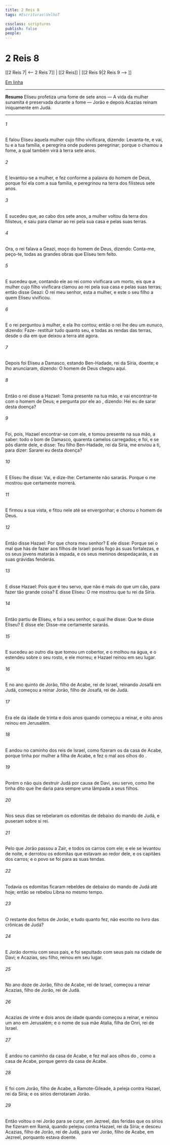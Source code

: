 ```yaml
---
title: 2 Reis 8
tags: #Escrituras\VelhoT

cssclass: scriptures
publish: false
people:
---
```


# 2 Reis 8
[[2 Reis 7| <-- 2 Reis 7]] | [[2 Reis]] | [[2 Reis 9|2 Reis 9 --> ]]

[Em linha](https://churchofjesuschrist.org/study/scriptures/ot/2-kgs/8?lang=por)

---
__Resumo__
Eliseu profetiza uma fome de sete anos — A vida da mulher sunamita é preservada durante a fome — Jorão e depois Acazias reinam iniquamente em Judá.

---
###### 1 
E falou Eliseu àquela mulher cujo filho vivificara, dizendo: Levanta-te, e vai, tu e a tua família, e peregrina onde puderes peregrinar; porque o  chamou a fome, a qual também virá à terra  sete anos.

###### 2 
E levantou-se a mulher, e fez conforme a palavra do homem de Deus, porque foi ela com a sua família, e peregrinou na terra dos filisteus sete anos.

###### 3 
E sucedeu que, ao cabo dos sete anos, a mulher voltou da terra dos filisteus, e saiu para clamar ao rei pela sua casa e pelas suas terras.

###### 4 
Ora, o rei falava a Geazi, moço do homem de Deus, dizendo: Conta-me, peço-te, todas as grandes obras que Eliseu tem feito.

###### 5 
E sucedeu que, contando ele ao rei como vivificara um morto, eis que a mulher cujo filho vivificara clamou ao rei pela sua casa e pelas suas terras; então disse Geazi: Ó rei meu senhor, esta  a mulher, e este o seu filho a quem Eliseu vivificou.

###### 6 
E o rei perguntou à mulher, e ela lho contou; então o rei lhe deu um eunuco, dizendo: Faze- restituir tudo quanto  seu, e todas as rendas das terras, desde o dia em que deixou a terra até agora.

###### 7 
Depois foi Eliseu a Damasco, estando Ben-Hadade, rei da Síria, doente; e lho anunciaram, dizendo: O homem de Deus chegou aqui.

###### 8 
Então o rei disse a Hazael: Toma  presente na tua mão, e vai encontrar-te com o homem de Deus; e pergunta por ele ao , dizendo: Hei eu de sarar desta doença?

###### 9 
Foi, pois, Hazael encontrar-se com ele, e tomou  presente na sua mão, a saber:  todo o bom de Damasco, quarenta camelos carregados; e foi, e se pôs diante dele, e disse: Teu filho Ben-Hadade, rei da Síria, me enviou a ti, para dizer: Sararei eu desta doença?

###### 10 
E Eliseu lhe disse: Vai, e dize-lhe: Certamente não sararás. Porque o  me mostrou que certamente morrerá.

###### 11 
E firmou a sua vista, e fitou  nele até se envergonhar; e chorou o homem de Deus.

###### 12 
Então disse Hazael: Por que chora meu senhor? E ele disse: Porque sei o mal que hás de fazer aos filhos de Israel: porás fogo às suas fortalezas, e os seus jovens matarás à espada, e os seus meninos despedaçarás, e as suas grávidas fenderás.

###### 13 
E disse Hazael: Pois que é teu servo, que não é mais do que um cão, para fazer tão grande coisa? E disse Eliseu: O  me mostrou que tu  rei da Síria.

###### 14 
Então partiu de Eliseu, e foi a seu senhor, o qual lhe disse: Que te disse Eliseu? E disse ele: Disse-me  certamente sararás.

###### 15 
E sucedeu ao outro dia que tomou um cobertor, e o molhou na água, e o estendeu sobre o seu rosto, e ele morreu; e Hazael reinou em seu lugar.

###### 16 
E no ano quinto de Jorão, filho de Acabe, rei de Israel, reinando  Josafá em Judá, começou a reinar Jorão, filho de Josafá, rei de Judá.

###### 17 
Era ele da idade de trinta e dois anos quando começou a reinar, e oito anos reinou em Jerusalém.

###### 18 
E andou no caminho dos reis de Israel, como  fizeram os da casa de Acabe, porque tinha por mulher a filha de Acabe, e fez o  mal aos olhos do .

###### 19 
Porém o  não quis destruir Judá por causa de Davi, seu servo, como lhe tinha dito que lhe daria para sempre uma lâmpada a seus filhos.

###### 20 
Nos seus dias se rebelaram os edomitas de debaixo do mando de Judá, e puseram sobre si  rei.

###### 21 
Pelo que Jorão passou a Zair, e todos os carros com ele; e ele se levantou de noite, e derrotou os edomitas que estavam ao redor dele, e os capitães dos carros; e o povo se foi para as suas tendas.

###### 22 
Todavia os edomitas ficaram rebeldes de debaixo do mando de Judá até  hoje; então  se rebelou Libna no mesmo tempo.

###### 23 
O restante dos feitos de Jorão, e tudo quanto fez,  não  escrito no livro das crônicas de Judá?

###### 24 
E Jorão dormiu com seus pais, e foi sepultado com seus pais na cidade de Davi; e Acazias, seu filho, reinou em seu lugar.

###### 25 
No ano doze de Jorão, filho de Acabe, rei de Israel, começou a reinar Acazias, filho de Jorão, rei de Judá.

###### 26 
 Acazias de vinte e dois anos de idade quando começou a reinar, e reinou um ano em Jerusalém; e  o nome de sua mãe Atalia, filha de Onri, rei de Israel.

###### 27 
E andou no caminho da casa de Acabe, e fez mal aos olhos do , como a casa de Acabe, porque  genro da casa de Acabe.

###### 28 
E foi com Jorão, filho de Acabe, a Ramote-Gileade, à peleja contra Hazael, rei da Síria; e os sírios derrotaram Jorão.

###### 29 
Então voltou o rei Jorão para se curar, em Jezreel, das feridas que os sírios lhe fizeram em Ramá, quando pelejou contra Hazael, rei da Síria; e desceu Acazias, filho de Jorão, rei de Judá, para ver Jorão, filho de Acabe, em Jezreel, porquanto estava doente.


